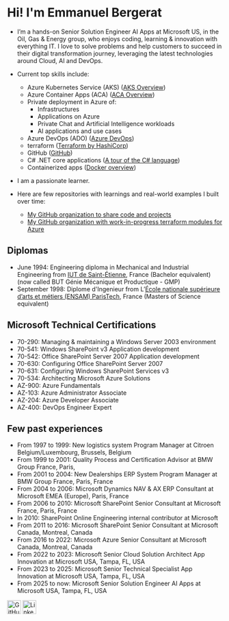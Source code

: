 # Hi! I'm Emmanuel Bergerat

- I’m a hands-on Senior Solution Engineer AI Apps at Microsoft US, in the Oil, Gas & Energy group, who enjoys coding, learning & innovation with everything IT. I love to solve problems and help customers to succeed in their digital transformation journey, leveraging the latest technologies around Cloud, AI and DevOps.

- Current top skills include:
  - Azure Kubernetes Service (AKS) ([AKS Overview](https://learn.microsoft.com/en-us/azure/aks/what-is-aks))
  - Azure Container Apps (ACA) ([ACA Overview](https://learn.microsoft.com/en-us/azure/container-apps/overview))
  - Private deployment in Azure of:
    - Infrastructures
    - Applications on Azure
    - Private Chat and Artificial Intelligence workloads
    - AI applications and use cases
  - Azure DevOps (ADO) ([Azure DevOps](https://azure.microsoft.com/en-us/products/devops#overview))
  - terraform ([Terraform by HashiCorp](https://www.terraform.io/))
  - GitHub ([GitHub](https://github.com/))
  - C# .NET core applications ([A tour of the C# language](https://learn.microsoft.com/en-us/dotnet/csharp/tour-of-csharp/))
  - Containerized apps ([Docker overview](https://docs.docker.com/get-started/overview/))
- I am a passionate learner.
- Here are few repositories with learnings and real-world examples I built over time:
  - [My GitHub organization to share code and projects](https://github.com/embergershared)
  - [My GitHub organization with work-in-progress terraform modules for Azure](https://github.com/embergertf)

## Diplomas

- June 1994: Engineering diploma in Mechanical and Industrial Engineering from [IUT de Saint-Étienne](https://www.iut.univ-st-etienne.fr/fr/etudier-a-l-iut-de-saint-etienne/nos-formations/les-b-u-t/b-u-t-genie-mecanique-et-productique.html), France (Bachelor equivalent) (now called BUT Génie Mécanique et Productique - GMP)
- September 1998: Diplome d'Ingenieur from L’[École nationale supérieure d’arts et métiers (ENSAM) ParisTech](https://www.artsetmetiers.fr/en), France (Masters of Science equivalent)

## Microsoft Technical Certifications

- 70-290: Managing & maintaining a Windows Server 2003 environment
- 70-541: Windows SharePoint v3 Application development
- 70-542: Office SharePoint Server 2007 Application development
- 70-630: Configuring Office SharePoint Server 2007
- 70-631: Configuring Windows SharePoint Services v3
- 70-534: Architecting Microsoft Azure Solutions
- AZ-900: Azure Fundamentals
- AZ-103: Azure Administrator Associate
- AZ-204: Azure Developer Associate
- AZ-400: DevOps Engineer Expert

## Few past experiences

- From 1997 to 1999: New logistics system Program Manager at Citroen Belgium/Luxembourg, Brussels, Belgium
- From 1999 to 2001: Quality Process and Certification Advisor at BMW Group France, Paris,
- From 2001 to 2004: New Dealerships ERP System Program Manager at BMW Group France, Paris, France
- From 2004 to 2006: Microsoft Dynamics NAV & AX ERP Consultant at Microsoft EMEA (Europe), Paris, France
- From 2006 to 2010: Microsoft SharePoint Senior Consultant at Microsoft France, Paris, France
- In 2010: SharePoint Online Engineering internal contributor at Microsoft
- From 2011 to 2016: Microsoft SharePoint Senior Consultant at Microsoft Canada, Montreal, Canada
- From 2016 to 2022: Microsoft Azure Senior Consultant at Microsoft Canada, Montreal, Canada
- From 2022 to 2023: Microsoft Senior Cloud Solution Architect App Innovation at Microsoft USA, Tampa, FL, USA
- From 2023 to 2025: Microsoft Senior Technical Specialist App Innovation at Microsoft USA, Tampa, FL, USA
- From 2025 to now: Microsoft Senior Solution Engineer AI Apps at Microsoft USA, Tampa, FL, USA


[<img height="32" width="32" src="https://unpkg.com/simple-icons@v4/icons/github.svg" alt="GitHub Emmanuel" />](https://github.com/gopher194/)
[<img height="32" width="32" src="https://unpkg.com/simple-icons@v4/icons/linkedin.svg" alt="LinkedIn Emmanuel" />](https://www.linkedin.com/in/emmanuelbergerat/)

<!--
### Hi there 👋

[<img height="32" width="32" src="https://unpkg.com/simple-icons@v4/icons/twitter.svg" alt="Twitter" />](https://twitter.com/brig_lamoreaux)
[<img height="32" width="32" src="https://unpkg.com/simple-icons@v4/icons/wordpress.svg" alt="Blog" />](https://briglamoreaux.wordpress.com/)

**gopher194/gopher194** is a ✨ _special_ ✨ repository because its `README.md` (this file) appears on your GitHub profile.

Here are some ideas to get you started:

- 🔭 I’m currently working on ...
- 🌱 I’m currently learning ...
- 👯 I’m looking to collaborate on ...
- 🤔 I’m looking for help with ...
- 💬 Ask me about ...
- 📫 How to reach me: ...
- 😄 Pronouns: ...
- ⚡ Fun fact: ...
-->
